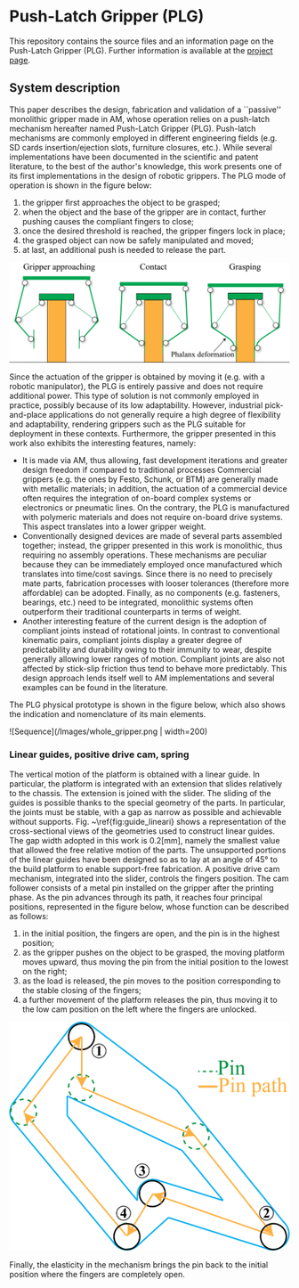 # Push-Latch Gripper (PLG) 

This repository contains the source files and an information page on the Push-Latch Gripper (PLG).
Further information is available at the [project page](https://made-iit.github.io/plg/).

## System description

This paper describes the design, fabrication and validation of a ``passive'' monolithic gripper made in AM, whose operation relies on a push-latch mechanism hereafter named Push-Latch Gripper (PLG).
Push-latch mechanisms are commonly employed in different engineering fields (e.g. SD cards insertion/ejection slots, furniture closures, etc.). While several implementations have been documented in the scientific and patent literature, to the best of the author's knowledge, this work presents one of its first implementations in the design of robotic grippers.
The PLG mode of operation is shown in the figure below: 
1. the gripper first approaches the object to be grasped; 
2. when the object and the base of the gripper are in contact, further pushing causes the compliant fingers to close; 
3. once the desired threshold is reached, the gripper fingers lock in place; 
4. the grasped object can now be safely manipulated and moved; 
5. at last, an additional push is needed to release the part. 

![Sequence](/Images/grasping_seq.png)

Since the actuation of the gripper is obtained by moving it (e.g. with a robotic manipulator), the PLG is entirely passive and does not require additional power. This type of solution is not commonly employed in practice, possibly because of its low adaptability. However, industrial pick-and-place applications do not generally require a high degree of flexibility and adaptability, rendering grippers such as the PLG suitable for deployment in these contexts.
Furthermore, the gripper presented in this work also exhibits the interesting features, namely: 

* It is made via AM, thus allowing, fast development iterations and greater design freedom if compared to traditional processes Commercial grippers (e.g. the ones by Festo, Schunk, or BTM) are generally made with metallic materials; in addition, the actuation of a commercial device often requires the integration of on-board complex systems or electronics or pneumatic lines. On the contrary, the PLG is manufactured with polymeric materials and does not require on-board drive systems.
This aspect translates into a lower gripper weight.
* Conventionally designed devices are made of several parts assembled together; instead, the gripper presented in this work is monolithic, thus requiring no assembly operations.
These mechanisms are peculiar because they can be immediately employed once manufactured which translates into time/cost savings.
Since there is no need to precisely mate parts, fabrication processes with looser tolerances (therefore more affordable) can be adopted.
Finally, as no components (e.g. fasteners, bearings, etc.) need to be integrated,  monolithic systems often outperform their traditional counterparts in terms of weight.
* Another interesting feature of the current design is the adoption of compliant joints instead of rotational joints.
In contrast to conventional kinematic pairs, compliant joints display a greater degree of predictability and durability owing to their immunity to wear, despite generally allowing lower ranges of motion.
Compliant joints are also not affected by stick-slip friction thus tend to behave more predictably.
This design approach lends itself well to AM implementations and several examples can be found in the literature.

The PLG physical prototype is shown in the figure below, which also shows the indication and nomenclature of its main elements.

![Sequence](/Images/whole_gripper.png | width=200)

### Linear guides, positive drive cam, spring

The vertical motion of the platform is obtained with a linear guide. In particular, the platform is integrated with an extension that slides relatively to the chassis. The extension is joined with the slider.
The sliding of the guides is possible thanks to the special geometry of the parts.
In particular, the joints must be stable, with a gap as narrow as possible and achievable without supports.
Fig. ~\ref{fig:guide_lineari} shows a representation of the cross-sectional views of the geometries used to construct linear guides.
The gap width adopted in this work is 0.2[mm], namely the smallest value that allowed the free relative motion of the parts.
The unsupported portions of the linear guides have been designed so as to lay at an angle of 45° to the build platform to enable support-free fabrication.
A positive drive cam mechanism, integrated into the slider, controls the fingers position.
The cam follower consists of a metal pin installed on the gripper after the printing phase.
As the pin advances through its path, it reaches four principal positions, represented in the figure below, whose function can be described as follows:

1. in the initial position, the fingers are open, and the pin is in the highest position;
2. as the gripper pushes on the object to be grasped, the moving platform moves upward, thus moving the pin from the initial position to the lowest on the right;
3. as the load is released, the pin moves to the position corresponding to the stable closing of the fingers;
4. a further movement of the platform releases the pin, thus moving it to the low cam position on the left where the fingers are unlocked.

![Cam path](/Images/cam_path.png)

Finally, the elasticity in the mechanism brings the pin back to the initial position where the fingers are completely open.
